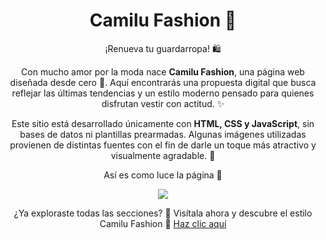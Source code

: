 <h1 align = "center">Camilu Fashion 🛒</h1>

<p align="center">¡Renueva tu guardarropa! 🛍️</p>

<p align="center">
Con mucho amor por la moda nace <b>Camilu Fashion</b>, una página web diseñada desde cero 💃.  
Aquí encontrarás una propuesta digital que busca reflejar las últimas tendencias y un estilo moderno pensado para quienes disfrutan vestir con actitud. ✨
</p>

<p align="center">
Este sitio está desarrollado únicamente con <b>HTML, CSS y JavaScript</b>, sin bases de datos ni plantillas prearmadas.  
Algunas imágenes utilizadas provienen de distintas fuentes con el fin de darle un toque más atractivo y visualmente agradable. 🖤
</p>

<p align="center">
Así es como luce la página 🤩
</p>

<p align="center">
<img src="https://user-images.githubusercontent.com/47295558/76738138-11372680-6790-11ea-82c6-c27a9c2b7b68.gif">
</p>

<p align="center">
¿Ya exploraste todas las secciones? 🧐  
Visítala ahora y descubre el estilo Camilu Fashion 🥳  
<a href="https://singh-shivani.github.io/Merlin-Fashion/">Haz clic aquí</a>
</p>
